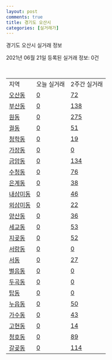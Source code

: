 ```yaml
---
layout: post
comments: true
title: 경기도 오산시
categories: [실거래가]
---
```


경기도 오산시 실거래 정보

2021년 06월 21일 등록된 실거래 정보: 0건

<script type="text/javascript">
  google.charts.load('current', {'packages':['corechart']});
  google.charts.setOnLoadCallback(drawChart);

  function drawChart() {
    var data = google.visualization.arrayToDataTable([['거래일', '매매', '전월세', '전매'], ['2021-02', 0, 3, 0], ['2021-03', 27, 47, 0], ['2021-04', 267, 131, 4], ['2021-05', 392, 211, 16], ['2021-06', 85, 160, 6]]);

    var options = {
      title: '최근 유형별 거래량 추이',
      legend: { position: 'bottom' }
    };

    var chart = new google.visualization.LineChart(document.getElementById('columnchart_material'));
    chart.draw(data, (options));
  }
</script>

<div id="columnchart_material" style="width: 450px; margin-left: -35px"></div>
<br>
<table class="sortable">
  <tr>
    <td>지역</td>
    <td>오늘 실거래</td>
    <td>2주간 실거래</td>
  </tr>

  
  <tr class="item">
    <td><a href="4137010100.html">오산동</a></td>
    <td><a href="4137010100.html">0</a></td>
    <td><a href="4137010100.html">72</a></td>
  </tr>
    

  <tr class="item">
    <td><a href="4137010200.html">부산동</a></td>
    <td><a href="4137010200.html">0</a></td>
    <td><a href="4137010200.html">138</a></td>
  </tr>
    

  <tr class="item">
    <td><a href="4137010300.html">원동</a></td>
    <td><a href="4137010300.html">0</a></td>
    <td><a href="4137010300.html">275</a></td>
  </tr>
    

  <tr class="item">
    <td><a href="4137010400.html">궐동</a></td>
    <td><a href="4137010400.html">0</a></td>
    <td><a href="4137010400.html">51</a></td>
  </tr>
    

  <tr class="item">
    <td><a href="4137010500.html">청학동</a></td>
    <td><a href="4137010500.html">0</a></td>
    <td><a href="4137010500.html">19</a></td>
  </tr>
    

  <tr class="item">
    <td><a href="4137010600.html">가장동</a></td>
    <td><a href="4137010600.html">0</a></td>
    <td><a href="4137010600.html">0</a></td>
  </tr>
    

  <tr class="item">
    <td><a href="4137010700.html">금암동</a></td>
    <td><a href="4137010700.html">0</a></td>
    <td><a href="4137010700.html">134</a></td>
  </tr>
    

  <tr class="item">
    <td><a href="4137010800.html">수청동</a></td>
    <td><a href="4137010800.html">0</a></td>
    <td><a href="4137010800.html">76</a></td>
  </tr>
    

  <tr class="item">
    <td><a href="4137010900.html">은계동</a></td>
    <td><a href="4137010900.html">0</a></td>
    <td><a href="4137010900.html">38</a></td>
  </tr>
    

  <tr class="item">
    <td><a href="4137011000.html">내삼미동</a></td>
    <td><a href="4137011000.html">0</a></td>
    <td><a href="4137011000.html">46</a></td>
  </tr>
    

  <tr class="item">
    <td><a href="4137011100.html">외삼미동</a></td>
    <td><a href="4137011100.html">0</a></td>
    <td><a href="4137011100.html">22</a></td>
  </tr>
    

  <tr class="item">
    <td><a href="4137011200.html">양산동</a></td>
    <td><a href="4137011200.html">0</a></td>
    <td><a href="4137011200.html">36</a></td>
  </tr>
    

  <tr class="item">
    <td><a href="4137011300.html">세교동</a></td>
    <td><a href="4137011300.html">0</a></td>
    <td><a href="4137011300.html">53</a></td>
  </tr>
    

  <tr class="item">
    <td><a href="4137011400.html">지곶동</a></td>
    <td><a href="4137011400.html">0</a></td>
    <td><a href="4137011400.html">52</a></td>
  </tr>
    

  <tr class="item">
    <td><a href="4137011500.html">서랑동</a></td>
    <td><a href="4137011500.html">0</a></td>
    <td><a href="4137011500.html">0</a></td>
  </tr>
    

  <tr class="item">
    <td><a href="4137011600.html">서동</a></td>
    <td><a href="4137011600.html">0</a></td>
    <td><a href="4137011600.html">27</a></td>
  </tr>
    

  <tr class="item">
    <td><a href="4137011700.html">벌음동</a></td>
    <td><a href="4137011700.html">0</a></td>
    <td><a href="4137011700.html">0</a></td>
  </tr>
    

  <tr class="item">
    <td><a href="4137011800.html">두곡동</a></td>
    <td><a href="4137011800.html">0</a></td>
    <td><a href="4137011800.html">0</a></td>
  </tr>
    

  <tr class="item">
    <td><a href="4137011900.html">탑동</a></td>
    <td><a href="4137011900.html">0</a></td>
    <td><a href="4137011900.html">0</a></td>
  </tr>
    

  <tr class="item">
    <td><a href="4137012000.html">누읍동</a></td>
    <td><a href="4137012000.html">0</a></td>
    <td><a href="4137012000.html">50</a></td>
  </tr>
    

  <tr class="item">
    <td><a href="4137012100.html">가수동</a></td>
    <td><a href="4137012100.html">0</a></td>
    <td><a href="4137012100.html">43</a></td>
  </tr>
    

  <tr class="item">
    <td><a href="4137012200.html">고현동</a></td>
    <td><a href="4137012200.html">0</a></td>
    <td><a href="4137012200.html">14</a></td>
  </tr>
    

  <tr class="item">
    <td><a href="4137012300.html">청호동</a></td>
    <td><a href="4137012300.html">0</a></td>
    <td><a href="4137012300.html">89</a></td>
  </tr>
    

  <tr class="item">
    <td><a href="4137012400.html">갈곶동</a></td>
    <td><a href="4137012400.html">0</a></td>
    <td><a href="4137012400.html">114</a></td>
  </tr>
    


</table>


    